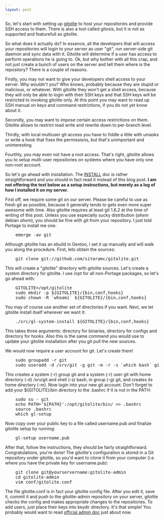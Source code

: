 ```yaml
---
layout: post
---
```

So, let's start with setting up [gitolite](https://github.com/sitaramc/gitolite) to host your repositories and provide SSH access to them. There is also a tool called gitosis, but it is not as supported and featurefull as gitolite. 

So what does it actually do? In essence, all the developers that will access your repositories will login to your server as user "git", run server-side git daemon and sync data with it. Gitolite will determine if a user has access to perform operations he is going to. Ok, but why bother with all this crap, and not just create a bunch of users on the server and tell them where is the repository? There is a couple of reasons.

Firstly, you may not want to give your developers shell access to your server. Why wouldn't you? Who knows, probably because they are stupid or malicious, or whatever. With gitolite they won't get a shell access, because they will only be able to login with their SSH keys and that SSH keys will be restricted to invoking gitolite only. At this point you may want to read up SSH manual on keys and command restrictions, if you do not yet know about it.

Secondly, you may want to impose certain access restrictions on them. Gitolite allows to restrict read write and rewrite down to per-branch level.

Thirdly, with local multiuser git access you have to fiddle a little with umasks or write a hook that fixes the permissions, but that's unimportant and uninteresting.

Fourthly, you may even not have a root access. That's right, gitolite allows you to setup multi-user repositories on systems where you have only one non-root account.

So let's go ahead with installation. The [INSTALL](https://github.com/sitaramc/gitolite/blob/pu/doc/1-INSTALL.mkd) doc is rather straightforward and you should in fact read it instead of this blog post. <b>I am not offering the text below as a setup instructions, but merely as a log of how I installed it on my server.</b>

First off, we require some git on our server. Please be careful to use as fresh git as possible, because it generally tends to gets even more super awesome with time. Also gitolite requires at least git 1.6.2 at the time of writing of this post. Unless you use especially sucky distribution (*ahem* debian *ahem*), you should be fine with git from your repository. I just told Portage to install me one:

<div class="code"><pre>
    emerge -av git
</pre></div>

Although gitolite has an ebuild in Gentoo, I set it up manually and will walk you along the procedure. First, lets obtain the sources:

<div class="code"><pre>
    git clone git://github.com/sitaramc/gitolite.git
</pre></div>

This will create a "gitolite" directory with gitolite sources. Let's create a system directory for gitolite. I use /opt for all non-Portage packages, so let's go ahead with:

<div class="code"><pre>
    GITOLITE=/opt/gitolite
    sudo mkdir -p ${GITOLITE}/{bin,conf,hooks}
    sudo chown -R `whoami` ${GITOLITE}/{bin,conf,hooks}
</pre></div>

You may of course use another set of directories if you want. Next, we let gitolite install itself wherever we want it:

<div class="code"><pre>
    ./src/gl-system-install ${GITOLITE}/{bin,conf,hooks}
</pre></div>

This takes three arguments: directory for binaries, directory for configs and directory for hooks. Also this is the same command you would use to update your gitolite installation after you git pull the new sources.

We would now require a user account for git. Let's create them!

<div class="code"><pre>
    sudo groupadd -r git
    sudo useradd -d /srv/git -g git -m -r -s `which bash` git
</pre></div>

This creates a system (-r) group git and a system (-r) user git with home directory (-d) /srv/git and shell (-s) bash, in group (-g) git, and creates its home directory (-m). Now login into your new git account. Don't forget to add your ${GITOLITE}/bin directory to the .bashrc if it is not in the PATH:

<div class="code"><pre>
    sudo su - git
    echo PATH='${PATH}':/opt/gitolite/bin/ >> .bashrc
    source .bashrc
    which gl-setup
</pre></div>

Now copy over your public key to a file called username.pub and finalize gitolite setup by running:

<div class="code"><pre>
    gl-setup username.pub
</pre></div>

After that, follow the instructions, they should be fairly straightforward. Congratulations, you're done! The gitolite's configuration is stored in a Git repository under gitolite, so you'd want to clone it from your computer (i.e. where you have the private key for username.pub):

<div class="code"><pre>
    git clone git@yourservername:gitolite-admin
    cd gitolite-admin
    vim conf/gitolite.conf
</pre></div>

The file gitolite.conf is in fact your gitolite config file. After you edit it, save it, commit it and push to the gitolite-admin repository on your server, gitolite checks the config and makes appropriate changes to the repositories. To add users, just place their keys into keydir directory. It's that simple! You probably would want to read [official admin doc](https://github.com/sitaramc/gitolite/blob/pu/doc/2-admin.mkd) just about now.
